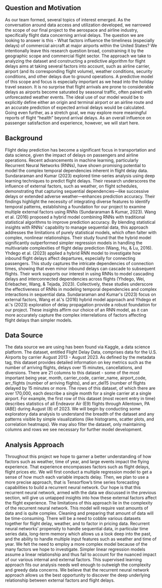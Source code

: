 ## Question and Motivation
As our team formed, several topics of interest emerged. As the conversation around data access and utilization developed, we narrowed the scope of our final project to the aerospace and airline industry, specifically flight data concerning arrival delays. The question we are looking to answer is this - What factors influence the timeliness (especially delays) of commercial aircraft at major airports within the United States? We intentionally leave this research question broad, constraining it by the geographic scope and commercial flight sector. The approach we take to analyzing the dataset and constructing a predictive algorithm for flight delays aims at taking several factors into account, such as airline carrier, airport (and its corresponding flight volume), weather conditions, security conditions, and other delays due to ground operations. 
	A predictive model of this scope and focus is especially important as we head into the holiday travel season. It is no surprise that flight arrivals are prone to considerable delays as airports become saturated by seasonal traffic, often paired with unforecasted weather events. The ideal use of our model would be to explicitly define either an origin and terminal airport or an airline route and an accurate prediction of expected arrival delays would be calculated. Going even further, as a stretch goal, we may explore more meaningful reports of flight “health” beyond arrival delays. As an overall influence on passenger satisfaction and experience, however, we will start here.


## Background 
Flight delay prediction has become a significant focus in transportation and data science, given the impact of delays on passengers and airline operations. Recent advancements in machine learning, particularly Recurrent Neural Networks (RNNs), have shown promising potential to model the complex temporal dependencies inherent in flight delay data.
Sundararaman and Kumar (2023) explored time-series analysis using deep learning techniques to predict flight delays. Their research underscores the influence of external factors, such as weather, on flight schedules, demonstrating that capturing sequential dependencies—like successive delays or extended adverse weather—enhances prediction accuracy. Their findings highlight the necessity of integrating diverse features to identify temporal patterns, establishing a foundation for our project to examine multiple external factors using RNNs (Sundararaman & Kumar, 2023).
Wang et al. (2016) proposed a hybrid model combining RNNs with traditional statistical algorithms to improve prediction accuracy. By blending statistical insights with RNNs' capability to manage sequential data, this approach addresses the limitations of purely statistical models, which often falter with complex, nonlinear relationships. Their study found that the hybrid model significantly outperformed simpler regression models in handling the multivariate complexities of flight delay prediction (Wang, Hu, & Lu, 2016).
Yhdego et al. (2023) applied a hybrid RNN model to investigate how inbound flight delays affect departures, especially for connecting passengers. This study captures the intricate dependencies of connection times, showing that even minor inbound delays can cascade to subsequent flights. Their work supports our interest in using RNNs to model cascading delays and interconnected dependencies across flights (Yhdego, Wei, Erlebacher, Wang, & Tejada, 2023).
Collectively, these studies underscore the effectiveness of RNNs in modeling temporal dependencies and complex interactions in sequential data. Sundararaman and Kumar's (2023) focus on external factors, Wang et al.'s (2016) hybrid model approach and Yhdego et al.'s (2023) exploration of delay propagation provide a robust foundation for our project. These insights affirm our choice of an RNN model, as it can more accurately capture the complex interrelations of factors affecting flight delays than simpler models.


## Data Source
The data source we are using has been found via Kaggle, a data science platform. The dataset, entitled Flight Delay Data, comprises data for the U.S. Airports by carrier August 2013 - August 2023. As defined by the metadata tag, this dataset provides detailed information on key metrics such as the number of arriving flights, delays over 15 minutes, cancellations, and diversions. There are 21 columns to this dataset - some of the most important being year, month, carrier_code, carrier_name, airport_code, arr_flights (number of arriving flights), and arr_del15 (number of flights delayed by 15 minutes or more. The rows of this dataset, of which there are over 170,000, each describe a single month for a single carrier at a single airport. For example, the first row of this dataset (most recent entry in time) describes statistics of all Endeavor Air (E9) flights through Allentown, PA (ABE) during August (8) of 2023. 
We will begin by conducting some exploratory data analysis to understand the breadth of the dataset and any patterns visible by simple visualizations (like histograms, scatter plots, and correlation heatmaps). We may also filter the dataset, only maintaining columns and rows we see necessary for further model development. 


## Analysis Approach
Throughout this project we hope to garner a better understanding of how factors such as weather, time of year, and large events impact the flying experience. That experience encompasses factors such as flight delays, flight prices etc. We will first conduct a multiple regression model to get a sense of how much each variable impacts delay. Then, we plan to use a more precise approach, that is Tensorflow’s time series forecasting capabilities to build a recurrent neural network. Our hope is that this recurrent neural network, armed with the data we discussed in the previous section, will give us untapped insights into how these external factors affect the flight experience. The limitations of this approach lie in the complexity of the recurrent neural network. This model will require vast amounts of data and is quite complex. Cleaning and preparing that amount of data will be time-consuming. There will be a need to cobble various datasets together for flight delay, weather, and to factor in pricing data.
Recurrent neural networks’ propensity to handle sequential data, in particular time series data, long-term memory which allows us a look deep into the past, and the ability to handle multiple input features such as weather and time of year. We felt the need to employ a more complex model because of the many factors we hope to investigate. Simpler linear regression models assume a linear relationship and thus fail to account for the nuanced impact of our various internal and external factors. This supervised learning approach fits our analysis needs well enough to outweigh the complexity and greedy data concerns. We believe that the recurrent neural network approach allows us the best opportunity to discover the deep underlying relationship between external factors and flight delays. 
